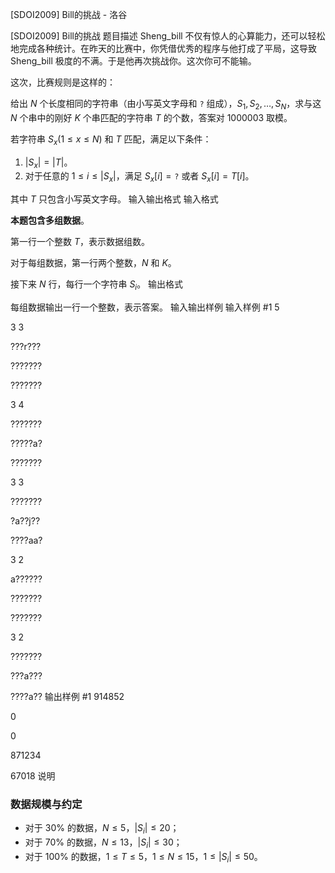 



[SDOI2009] Bill的挑战 - 洛谷














[SDOI2009] Bill的挑战
题目描述
Sheng_bill 不仅有惊人的心算能力，还可以轻松地完成各种统计。在昨天的比赛中，你凭借优秀的程序与他打成了平局，这导致 Sheng_bill  极度的不满。于是他再次挑战你。这次你可不能输。

这次，比赛规则是这样的：

给出 $N$ 个长度相同的字符串（由小写英文字母和 `?` 组成），$S_1,S_2,\dots,S_N$，求与这 $N$ 个串中的刚好 $K$ 个串匹配的字符串 $T$ 的个数，答案对 $1000003$ 取模。

若字符串 $S_x(1\le x\le N)$ 和 $T$ 匹配，满足以下条件：
1. $|S_x|=|T|$。
2. 对于任意的 $1\le i\le|S_x|$，满足 $S_x[i]= \texttt{?}$ 或者 $S_x[i]=T[i]$。

其中 $T$ 只包含小写英文字母。
输入输出格式
输入格式

**本题包含多组数据**。

第一行一个整数 $T$，表示数据组数。 

对于每组数据，第一行两个整数，$N$ 和 $K$。 

接下来 $N$ 行，每行一个字符串 $S_i$。
输出格式

每组数据输出一行一个整数，表示答案。
输入输出样例
输入样例 #1
5

3 3

???r???

???????

???????

3 4

???????

?????a?

???????

3 3

???????

?a??j??

????aa?

3 2

a??????

???????

???????

3 2

???????

???a???

????a??
输出样例 #1
914852

0

0

871234

67018
说明
### 数据规模与约定
- 对于 $30\%$ 的数据，$N\le5$，$|S_i|\le20$；
- 对于 $70\%$ 的数据，$N\le13$，$|S_i|\le30$；
- 对于 $100\%$ 的数据，$1\le T\le 5$，$1\le N \le15$，$1\le|S_i|\le50$。






